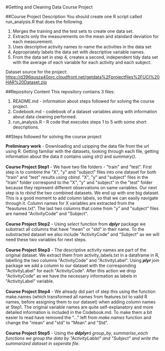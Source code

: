 #Getting and Cleaning Data Course Project

##Course Project Description
 You should create one R script called run_analysis.R that does the following. 

  1. Merges the training and the test sets to create one data set.
  2. Extracts only the measurements on the mean and standard deviation for each measurement. 
  3. Uses descriptive activity names to name the activities in the data set
  4. Appropriately labels the data set with descriptive variable names. 
  5. From the data set in step 4, creates a second, independent tidy data set with the average of each variable for each activity and each subject.
 
Dataset source for the project:<br>
https://d396qusza40orc.cloudfront.net/getdata%2Fprojectfiles%2FUCI%20HAR%20Dataset.zip 

##Repository Content
This repository contains 3 files:<br>
1. README.md - information about steps followed for solving the course project.<br>
2. Codebook.md - codebook of a dataset variables along with information about data cleaning performed. <br>
3. run_analysis.R - R code that executes steps 1 to 5 with some short descriptions.<br>

##Steps followed for solving the course project

<b>Preliminary work</b> - Downloading and uzipping the data file from the url using R. Getting familiar with the datasets, looking through each file, getting information about the data it contains using <i>str()</i> and <i>summary()</i>.<br><br>
<b>Course Project Step1</b> - We have two file folders - "train" and "test". First step is to combine the "X", "y" and "subject" files into one dataset for both "train" and "test" results using <i>cbind</i>. "X", "y" and "subject" files in the "train" folder correspond to the "X", "y" and "subject" in the "test" folder because they represent different observations on same variables. Our next step is to <i>rbind</i> the two combined datasets. We end up with one big dataset. This is a good moment to add column labels, so that we can easily navigate through it. Column names for X variables are extracted from the "feautures.txt". The last two columns that come from "y" and "subject" files are named "ActivityCode" and "Subject".<br><br>
<b>Course Project Step2</b> - Using <i>select</i> function from <i><b>dplyr</b></i> package we substract all columns that have "mean" or "std" in their name. To the substracted dataset we also include "ActivityCode" and "Subject" as we will need these two variables for next steps.<br><br>
<b>Course Project Step3</b> - The descriptive activity names are part of the original dataset. We extract them from activity_labels.txt in a dataframe in R, labelling the two columns "ActivityCode" and "ActivityLabel". Using <i><b>plyr</i></b> <i>join</i> package we add a column to our dataset with the corresponding "ActivityLabel" for each "ActivityCode". After this action we drop "ActivityCode" as we have the necessary information as labels in "ActivityLabel" variable. <br><br> 
<b>Course Project Step4</b> -  We already did part of step this using the function make.names (which transformed all names from features.txt to valid R names, before assigning them to our dataset) when adding column names at Step1. The original variable names are quite self-explanatory and more detailed information is included in the Codebook.md. To make them a bit easier to read have removed the "..." left from <i>make.names</i> function and change the "mean" and "std" to "Mean" and "Std". <br><br>
<b>Course Project Step5</b> - Using the <i><b>ddplyr</i></b>d <i>group_by<i/>, <i>summarise_each</i> functions we group the data by "ActivityLablel" and "Subject" and write the summarized dataset in seperate file.


